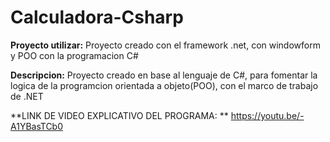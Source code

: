 # Calculadora-Csharp

**Proyecto utilizar:** Proyecto creado con el framework .net, con windowform y POO con la programacion C#

**Descripcion:** Proyecto creado en base al lenguaje de C#, para fomentar la logica de la programcion orientada a objeto(POO), con el marco de trabajo de .NET

**LINK DE VIDEO EXPLICATIVO DEL PROGRAMA: ** https://youtu.be/-A1YBasTCb0
